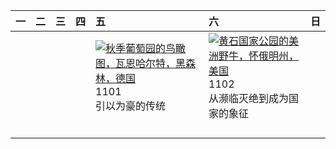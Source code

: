 | 一   | 二   | 三   | 四   | 五                                                                                                                                                                                                                       | 六                                                                                                                                                                                                          | 日   |
|:----|:----|:----|:----|:------------------------------------------------------------------------------------------------------------------------------------------------------------------------------------------------------------------------|:-----------------------------------------------------------------------------------------------------------------------------------------------------------------------------------------------------------|:----|
|     |     |     |     | [![](https://www.bing.com/th?id=OHR.VineyardsBlackForestFall_ZH-CN6767078591_320x240.jpg '秋季葡萄园的鸟瞰图，瓦恩哈尔特，黑森林，德国')](https://www.bing.com/th?id=OHR.VineyardsBlackForestFall_ZH-CN6767078591_UHD.jpg)<br>1101<br>引以为豪的传统 | [![](https://www.bing.com/th?id=OHR.BisonYellowstone_ZH-CN7320887379_320x240.jpg '黄石国家公园的美洲野牛，怀俄明州，美国')](https://www.bing.com/th?id=OHR.BisonYellowstone_ZH-CN7320887379_UHD.jpg)<br>1102<br>从濒临灭绝到成为国家的象征 |     |
|     |     |     |     |                                                                                                                                                                                                                         |                                                                                                                                                                                                            |     |
|     |     |     |     |                                                                                                                                                                                                                         |                                                                                                                                                                                                            |     |
|     |     |     |     |                                                                                                                                                                                                                         |                                                                                                                                                                                                            |     |
|     |     |     |     |                                                                                                                                                                                                                         |                                                                                                                                                                                                            |     |
